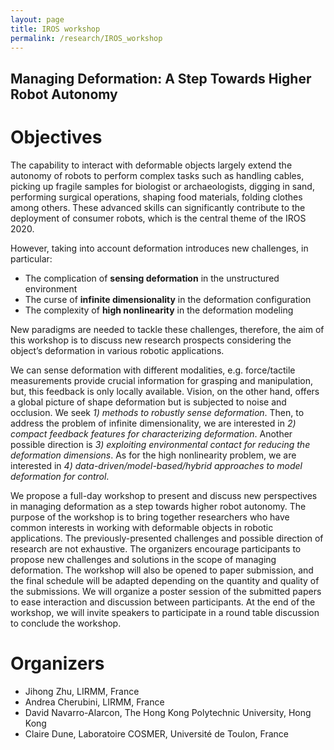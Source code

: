 ```yaml
---
layout: page
title: IROS workshop
permalink: /research/IROS_workshop
---
```

## Managing Deformation: A Step Towards Higher Robot Autonomy

# Objectives
The capability to interact with deformable objects largely extend the autonomy of robots to perform complex tasks such as handling cables, picking up fragile samples for biologist or archaeologists, digging in sand, performing surgical operations, shaping food materials, folding clothes among others. These advanced skills can significantly contribute to the deployment of consumer robots, which is the central theme of the IROS 2020.

However, taking into account deformation introduces new challenges, in particular:
 - The complication of **sensing deformation** in the unstructured environment  
 - The curse of **infinite dimensionality** in the deformation configuration
 - The complexity of **high nonlinearity** in the deformation modeling

New paradigms are needed to tackle these challenges, therefore, the aim of  this workshop is  to discuss new research prospects considering the object’s deformation in various robotic applications.

We can sense deformation with different modalities, e.g. force/tactile measurements provide crucial information for grasping and manipulation, but, this feedback is only locally available. Vision, on the other hand, offers a global picture of shape deformation but is subjected to noise and occlusion. We seek *1) methods to robustly sense deformation*. Then, to address the problem of infinite dimensionality, we are interested in *2) compact feedback features for characterizing deformation*. Another possible direction is *3) exploiting environmental contact for reducing the deformation dimensions*. As for the high nonlinearity problem, we are interested in *4) data-driven/model-based/hybrid approaches to model deformation for control*.

We propose a full-day workshop to present and discuss new perspectives in managing deformation as a step towards higher robot autonomy. The purpose of the workshop is to bring together researchers who have common interests in working with deformable objects in robotic applications. The previously-presented challenges and possible direction of research are not exhaustive. The organizers encourage participants to propose new challenges and solutions in the scope of managing deformation. The workshop will also be opened to paper submission, and the final schedule will be adapted depending on the quantity and quality of the submissions. We will organize a poster session of the submitted papers to ease interaction and discussion between participants. At the end of the workshop, we will invite speakers to participate in a round table discussion to conclude the workshop.

# Organizers
- Jihong Zhu, LIRMM, France
- Andrea Cherubini, LIRMM, France
- David Navarro-Alarcon, The Hong Kong Polytechnic University, Hong Kong
- Claire Dune, Laboratoire COSMER, Université de Toulon, France
